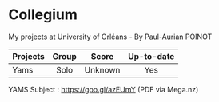# Collegium
My projects at University of Orléans - By Paul-Aurian POINOT

| Projects	| Group	| Score		| Up-to-date|
| ------------- |:-------------:| :-----:|:---:|
| Yams	| Solo			| 		Unknown			| Yes	|

YAMS Subject : https://goo.gl/azEUmY (PDF via Mega.nz)